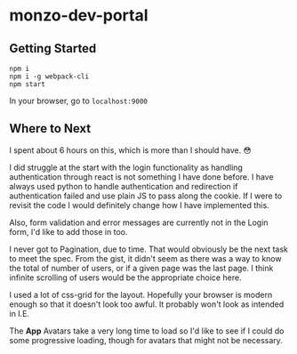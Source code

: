 # monzo-dev-portal

## Getting Started
```
npm i
npm i -g webpack-cli
npm start
```
In your browser, go to `localhost:9000`

## Where to Next
I spent about 6 hours on this, which is more than I should have. 😳

I did struggle at the start with the login functionality as handling authentication through react is not something I have done before. I have always used python to handle authentication and redirection if authentication failed and use plain JS to pass along the cookie. If I were to revisit the code I would definitely change how I have implemented this.

Also, form validation and error messages are currently not in the Login form, I'd like to add those in too.

I never got to Pagination, due to time. That would obviously be the next task to meet the spec. From the gist, it didn't seem as there was a way to know the total of number of users, or if a given page was the last page. I think infinite scrolling of users would be the appropriate choice here.

I used a lot of css-grid for the layout. Hopefully your browser is modern enough so that it doesn't look too awful. It probably won't look as intended in I.E.

The **App** Avatars take a very long time to load so I'd like to see if I could do some progressive loading, though for avatars that might not be necessary.

